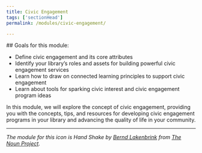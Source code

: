 ```yaml
---
title: Civic Engagement 
tags: ['sectionHead']
permalink: /modules/civic-engagement/

---
```

<div class="callout objectives" markdown="1"> 
## Goals for this module: 

* Define civic engagement and its core attributes
* Identify your library’s roles and assets for building powerful civic engagement services
* Learn how to draw on connected learning principles to support civic engagement
* Learn about tools for sparking civic interest and civic engagement program ideas
</div>


In this module, we will explore the concept of civic engagement, providing you with the concepts, tips, and resources for  developing civic engagement programs in your library and advancing the quality of life in your community. 

---

<i>The module for this icon is Hand Shake by <a href="https://thenounproject.com/boerni_lakenbrink/" target=")blank">Bernd Lakenbrink</a> from <a href="https://thenounproject.comNounProject.com" target="_blank">The Noun Project</a>.</i>

